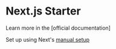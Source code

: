 # Next.js Starter

Learn more in the [official documentation]

Set up using Next's [manual setup](https://nextjs.org/docs#manual-setup)
